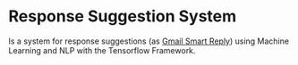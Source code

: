 # Response Suggestion System

Is a system for response suggestions (as [Gmail Smart Reply](https://www.blog.google/products/gmail/save-time-with-smart-reply-in-gmail/)) using Machine Learning and NLP with the Tensorflow Framework.